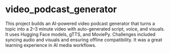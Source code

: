 # video_podcast_generator
This project builds an AI-powered video podcast generator that turns a topic into a 2–3 minute video with auto-generated script, voice, and visuals. It uses Hugging Face models, gTTS, and MoviePy. Challenges included syncing audio and visuals and ensuring offline compatibility. It was a great learning experience in AI media workflows.
